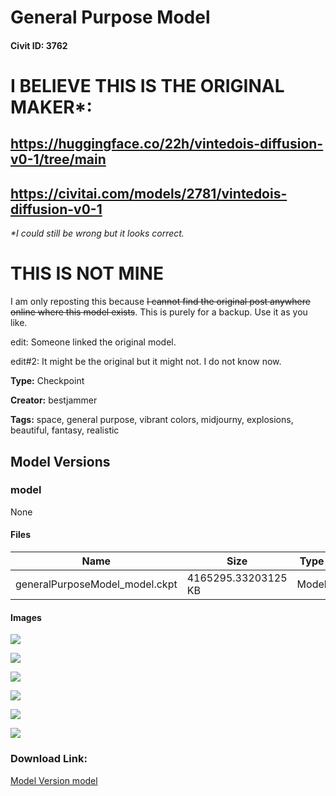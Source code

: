 # General Purpose Model

#### Civit ID: 3762

<h1><strong>I BELIEVE THIS IS THE ORIGINAL MAKER*:</strong> </h1><h2><a target="_blank" rel="ugc" href="https://huggingface.co/22h/vintedois-diffusion-v0-1/tree/main">https://huggingface.co/22h/vintedois-diffusion-v0-1/tree/main</a></h2><h2><a target="_blank" rel="ugc" href="https://civitai.com/models/2781/vintedois-diffusion-v0-1">https://civitai.com/models/2781/vintedois-diffusion-v0-1</a></h2><p><em>*I could still be wrong but it looks correct.</em></p><h1>THIS IS NOT MINE</h1><p>I am only reposting this because <s>I cannot find the original post anywhere online where this model exists</s>. This is purely for a backup. Use it as you like.</p><p></p><p>edit: Someone linked the original model.</p><p>edit#2: It might be the original but it might not. I do not know now.</p>

**Type:** Checkpoint

**Creator:** bestjammer

**Tags:** space, general purpose, vibrant colors, midjourny, explosions, beautiful, fantasy, realistic

## Model Versions

### model

None

#### Files

| Name | Size | Type | Format | Download Url | AutoV1 | AutoV2 | SHA256 | CRC32 | BLAKE3 |
| --- | --- | --- | --- | --- | --- | --- | --- | --- | --- |
| generalPurposeModel_model.ckpt | 4165295.33203125 KB | Model | PickleTensor | https://civitai.com/api/download/models/4171 | F32626BE | FE2CF8A20B | FE2CF8A20B8846703961F4355A0DF71E8F8C0A6F2D644C894A30F5F28C455B2A | 0A8B3BF5 | F01FB2DDBFB20906F8BEA405449AB0260CDE8D9C31F5E1B88DC2AF9E8F431714 |

#### Images

<p><img src="https://image.civitai.com/xG1nkqKTMzGDvpLrqFT7WA/ea0d5284-2c08-40e6-b608-98ba55fc6900/width=450/26971.jpeg" /></p>

<p><img src="https://image.civitai.com/xG1nkqKTMzGDvpLrqFT7WA/98dfa9ca-3832-49eb-8344-c58591cb1500/width=450/26976.jpeg" /></p>

<p><img src="https://image.civitai.com/xG1nkqKTMzGDvpLrqFT7WA/13db4856-2e93-4797-5976-1fd9a755c900/width=450/26975.jpeg" /></p>

<p><img src="https://image.civitai.com/xG1nkqKTMzGDvpLrqFT7WA/16e4250e-89a1-4b06-750a-7dfcae269000/width=450/26974.jpeg" /></p>

<p><img src="https://image.civitai.com/xG1nkqKTMzGDvpLrqFT7WA/f9312e37-e1e9-4743-7426-bd4831288800/width=450/26973.jpeg" /></p>

<p><img src="https://image.civitai.com/xG1nkqKTMzGDvpLrqFT7WA/2a931e93-3087-4180-e881-8f73cb43cf00/width=450/26972.jpeg" /></p>

### Download Link:

[Model Version model](https://civitai.com/api/download/models/4171)

